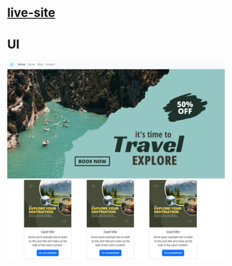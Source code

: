 

# [live-site](https://boostrap-blog-d387.netlify.app/)


# UI
![alt text](https://github.com/jihan212/bootstrap-blog/blob/main/src/Images/UI.png)
